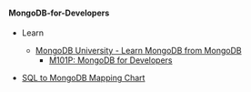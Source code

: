 #### MongoDB-for-Developers

- Learn 
	- [MongoDB University - Learn MongoDB from MongoDB](https://university.mongodb.com/)
		- [M101P: MongoDB for Developers](https://university.mongodb.com/courses/M101P/about)

- [SQL to MongoDB Mapping Chart](https://gist.github.com/aponxi/4380516)
